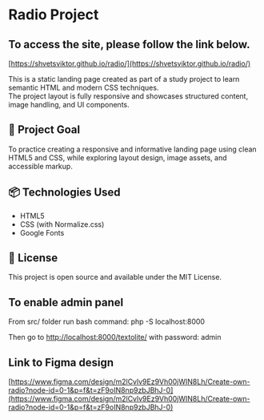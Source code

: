 
# Radio Project

## To access the site, please follow the link below.  

[https://shvetsviktor.github.io/radio/](https://shvetsviktor.github.io/radio/)

This is a static landing page created as part of a study project to learn semantic HTML and modern CSS techniques.  
The project layout is fully responsive and showcases structured content, image handling, and UI components.

## 🎯 Project Goal

To practice creating a responsive and informative landing page using clean HTML5 and CSS, while exploring layout design, image assets, and accessible markup.


## 📦 Technologies Used

- HTML5  
- CSS (with Normalize.css)
- Google Fonts

## 📄 License

This project is open source and available under the MIT License.


## To enable admin panel

From src/ folder run bash command: php -S localhost:8000

Then go to [http://localhost:8000/textolite/](http://localhost:8000/textolite/) with password: admin

## Link to Figma design

[https://www.figma.com/design/m2lCvlv9Ez9Vh00jWIN8Lh/Create-own-radio?node-id=0-1&p=f&t=zF9oIN8np9zbJBhJ-0](https://www.figma.com/design/m2lCvlv9Ez9Vh00jWIN8Lh/Create-own-radio?node-id=0-1&p=f&t=zF9oIN8np9zbJBhJ-0)